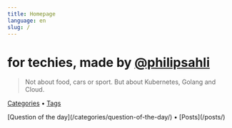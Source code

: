 ```yaml
---
title: Homepage
language: en
slug: /
---
```


# for techies, made by [@philipsahli](https://twitter.com/philipsahli)

> Not about food, cars or sport. But about Kubernetes, Golang and Cloud.

<!-- Lorem ipsum dolor sit amet, consectetur adipiscing elit. -->

[Categories](/categories/) &bull; [Tags](/tags/)

<!--[Photos](/photos/) &bull; --> [Question of the day](/categories/question-of-the-day/) &bull; [Posts](/posts/) <!-- &bull; [Projects](/projects/) -->